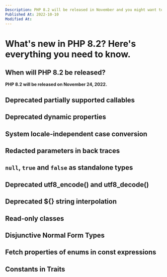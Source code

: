 ```yaml
---
Description: PHP 8.2 will be released in November and you might want to be up to date will all the new features and breaking changes introduced.
Published At: 2022-10-10
Modified At:
---
```


# What's new in PHP 8.2? Here's everything you need to know.

## When will PHP 8.2 be released?

**PHP 8.2 will be released on November 24, 2022.**

## Deprecated partially supported callables

## Deprecated dynamic properties

## System locale-independent case conversion

## Redacted parameters in back traces

## `null`, `true` and `false` as standalone types

## Deprecated utf8_encode() and utf8_decode()

## Deprecated ${} string interpolation

## Read-only classes

## Disjunctive Normal Form Types

## Fetch properties of enums in const expressions

## Constants in Traits
